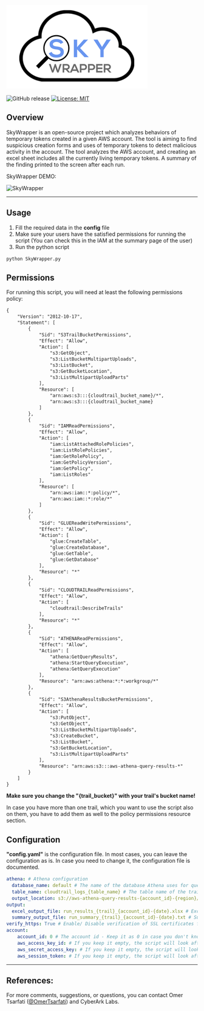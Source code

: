 ![SkyWrapper](https://raw.githubusercontent.com/omer-ts/Images/master/skywrapper.png)

![GitHub release](https://img.shields.io/badge/version-1.0-blue)
[![License: MIT](https://img.shields.io/badge/License-MIT-blue.svg)](https://choosealicense.com/licenses/mit/)
## Overview

SkyWrapper is an open-source project which analyzes behaviors of temporary tokens created in a given AWS account.
The tool is aiming to find suspicious creation forms and uses of temporary tokens to detect malicious activity in the account.
The tool analyzes the AWS account, and creating an excel sheet includes all the currently living temporary tokens.
A summary of the finding printed to the screen after each run.

SkyWrapper DEMO:

![SkyWrapper](https://raw.githubusercontent.com/omer-ts/Images/master/skywrapper_demo.gif)

---

## Usage

1. Fill the required data in the **config** file
2. Make sure your users have the satisfied permissions for running the script (You can check this in the IAM at the summary page of the user)
3. Run the python script
```bash
python SkyWrapper.py
```

## Permissions

For running this script, you will need at least the following permissions policy:
```
{
    "Version": "2012-10-17",
    "Statement": [
        {
            "Sid": "S3TrailBucketPermissions",
            "Effect": "Allow",
            "Action": [
                "s3:GetObject",
                "s3:ListBucketMultipartUploads",
                "s3:ListBucket",
                "s3:GetBucketLocation",
                "s3:ListMultipartUploadParts"
            ],
            "Resource": [
                "arn:aws:s3:::{cloudtrail_bucket_name}/*",
                "arn:aws:s3:::{cloudtrail_bucket_name}
            ]
        },
        {
            "Sid": "IAMReadPermissions",
            "Effect": "Allow",
            "Action": [
                "iam:ListAttachedRolePolicies",
                "iam:ListRolePolicies",
                "iam:GetRolePolicy",
                "iam:GetPolicyVersion",
                "iam:GetPolicy",
                "iam:ListRoles"
            ],
            "Resource": [
                "arn:aws:iam::*:policy/*",
                "arn:aws:iam::*:role/*"
            ]
        },
        {
            "Sid": "GLUEReadWritePermissions",
            "Effect": "Allow",
            "Action": [
                "glue:CreateTable",
                "glue:CreateDatabase",
                "glue:GetTable",
                "glue:GetDatabase"
            ],
            "Resource": "*"
        },
        {
            "Sid": "CLOUDTRAILReadPermissions",
            "Effect": "Allow",
            "Action": [
                "cloudtrail:DescribeTrails"
            ],
            "Resource": "*"
        },
        {
            "Sid": "ATHENAReadPermissions",
            "Effect": "Allow",
            "Action": [
                "athena:GetQueryResults",
                "athena:StartQueryExecution",
                "athena:GetQueryExecution"
            ],
            "Resource": "arn:aws:athena:*:*:workgroup/*"
        },
        {
            "Sid": "S3AthenaResultsBucketPermissions",
            "Effect": "Allow",
            "Action": [
                "s3:PutObject",
                "s3:GetObject",
                "s3:ListBucketMultipartUploads",
                "s3:CreateBucket",
                "s3:ListBucket",
                "s3:GetBucketLocation",
                "s3:ListMultipartUploadParts"
            ],
            "Resource": "arn:aws:s3:::aws-athena-query-results-*"
        }
    ]
}
```
**Make sure you change the "{trail_bucket}" with your trail's bucket name!**

In case you have more than one trail, which you want to use the script also on them, you have to add them as well to the policy permissions resource section. 

## Configuration

**"config.yaml"** is the configuration file.
In most cases, you can leave the configuration as is. In case you need to change it, the configuration file is documented. 

```yaml
athena: # Athena configuration
  database_name: default # The name of the database Athena uses for querying the trail bucket.
  table_name: cloudtrail_logs_{table_name} # The table name of the trail bucket name
  output_location: s3://aws-athena-query-results-{account_id}-{region}/ # The default output location bucket for the query results
output:
  excel_output_file: run_results_{trail}_{account_id}-{date}.xlsx # Excel results file
  summary_output_file: run_summary_{trail}_{account_id}-{date}.txt # Summary text results file
verify_https: True # Enable/ Disable verification of SSL certificates for HTTP requests
account:
    account_id: 0 # The account id - Keep it as 0 in case you don't know it
    aws_access_key_id: # If you keep it empty, the script will look after the default AWS credentials stored in ~/.aws/credentials
    aws_secret_access_key: # If you keep it empty, the script will look after the default AWS credentials stored in ~/.aws/credentials
    aws_session_token: # If you keep it empty, the script will look after the default AWS credentials stored in ~/.aws/credentials
```

---

## References:

For more comments, suggestions, or questions, you can contact Omer Tsarfati ([@OmerTsarfati](https://twitter.com/OmerTsarfati)) and CyberArk Labs.
